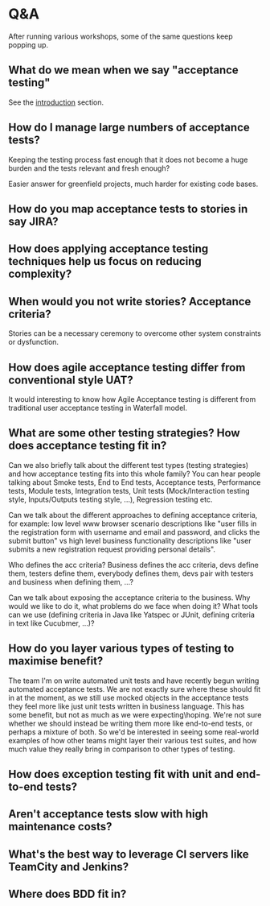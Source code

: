 # Q&A

After running various workshops, some of the same questions keep popping up.


## What do we mean when we say "acceptance testing"

See the [introduction](#part1) section.


## How do I manage large numbers of acceptance tests?

Keeping the testing process fast enough that it does not become a huge burden and the tests relevant and fresh enough?

Easier answer for greenfield projects, much harder for existing code bases.


## How do you map acceptance tests to stories in say JIRA?


## How does applying acceptance testing techniques help us focus on reducing complexity?


## When would you not write stories? Acceptance criteria?

Stories can be a necessary ceremony to overcome other system constraints or dysfunction.



## How does agile acceptance testing differ from conventional style UAT?

It would interesting to know how Agile Acceptance testing is different from traditional user acceptance testing in Waterfall model.


## What are some other testing strategies? How does acceptance testing fit in?

Can we also briefly talk about the different test types (testing strategies) and how acceptance testing fits into this whole family? You can hear people talking about Smoke tests, End to End tests, Acceptance tests, Performance tests, Module tests, Integration tests, Unit tests (Mock/Interaction testing style, Inputs/Outputs testing style, ...), Regression testing etc.

Can we talk about the different approaches to defining acceptance criteria, for example: low level www browser scenario descriptions like "user fills in the registration form with username and email and password, and clicks the submit button" vs high level business functionality descriptions like "user submits a new registration request providing personal details".

Who defines the acc criteria? Business defines the acc criteria, devs define them, testers define them, everybody defines them, devs pair with testers and business when defining them, ...?

Can we talk about exposing the acceptance criteria to the business. Why would we like to do it, what problems do we face when doing it? What tools can we use (defining criteria in Java like Yatspec or JUnit, defining criteria in text like Cucubmer, ...)?


## How do you layer various types of testing to maximise benefit?

The team I'm on write automated unit tests and have recently begun writing automated acceptance tests. We are not exactly sure where these should fit in at the moment, as we still use mocked objects in the acceptance tests they feel more like just unit tests written in business language. This has some benefit, but not as much as we were expecting\hoping. We're not sure whether we should instead be writing them more like end-to-end tests, or perhaps a mixture of both. So we'd be interested in seeing some real-world examples of how other teams might layer their various test suites, and how much value they really bring in comparison to other types of testing.


## How does exception testing fit with unit and end-to-end tests?


## Aren't acceptance tests slow with high maintenance costs?


## What's the best way to leverage CI servers like TeamCity and Jenkins?



## Where does BDD fit in?